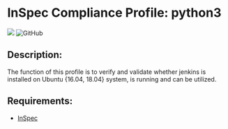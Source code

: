 # InSpec Compliance Profile: python3

[![](https://github.com/darkwizard242/inspec-jenkins/workflows/inspec-jenkins-build/badge.svg)](https://github.com/darkwizard242/inspec-jenkins/actions) ![GitHub](https://img.shields.io/github/license/darkwizard242/inspec-jenkins)

## Description:

The function of this profile is to verify and validate whether jenkins is installed on Ubuntu {16.04, 18.04} system, is running and can be utilized.

## Requirements:

- [InSpec](https://github.com/chef/inspec)
